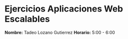 # Ejercicios Aplicaciones Web Escalables
 
**Nombre:** Tadeo Lozano Gutierrez **Horario:** 5:00 - 6:00
